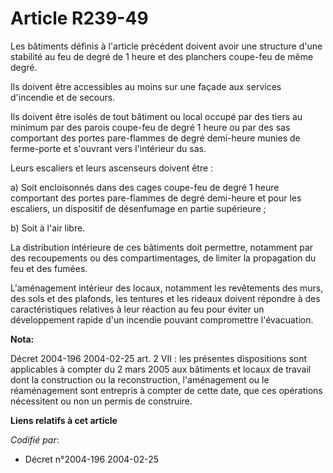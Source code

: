 # Article R239-49

Les bâtiments définis à l'article précédent doivent avoir une structure d'une stabilité au feu de degré de 1 heure et des
planchers coupe-feu de même degré.

Ils doivent être accessibles au moins sur une façade aux services d'incendie et de secours.

Ils doivent être isolés de tout bâtiment ou local occupé par des tiers au minimum par des parois coupe-feu de degré 1 heure
ou par des sas comportant des portes pare-flammes de degré demi-heure munies de ferme-porte et s'ouvrant vers l'intérieur du
sas.

Leurs escaliers et leurs ascenseurs doivent être :

a) Soit encloisonnés dans des cages coupe-feu de degré 1 heure comportant des portes pare-flammes de degré demi-heure et pour
les escaliers, un dispositif de désenfumage en partie supérieure ;

b) Soit à l'air libre.

La distribution intérieure de ces bâtiments doit permettre, notamment par des recoupements ou des compartimentages, de
limiter la propagation du feu et des fumées.

L'aménagement intérieur des locaux, notamment les revêtements des murs, des sols et des plafonds, les tentures et les rideaux
doivent répondre à des caractéristiques relatives à leur réaction au feu pour éviter un développement rapide d'un incendie
pouvant compromettre l'évacuation.

**Nota:**

Décret 2004-196 2004-02-25 art. 2 VII : les présentes dispositions sont applicables à compter du 2 mars 2005 aux bâtiments et
locaux de travail dont la construction ou la reconstruction, l'aménagement ou le réaménagement sont entrepris à compter de
cette date, que ces opérations nécessitent ou non un permis de construire.

**Liens relatifs à cet article**

_Codifié par_:

  - Décret n°2004-196 2004-02-25
